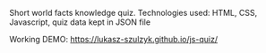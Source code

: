 Short world facts knowledge quiz.
Technologies used: HTML, CSS, Javascript, quiz data kept in JSON file

Working DEMO: https://lukasz-szulzyk.github.io/js-quiz/
